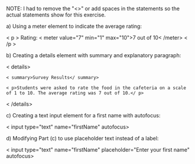 NOTE: I had to remove the "<>" or add spaces in the statements so the actual statements show for this exercise.

a) Using a meter element to indicate the average rating:

< p > Rating: < meter value="7" min="1" max="10">7 out of 10< /meter> < /p >

b) Creating a details element with summary and explanatory paragraph:

< details>

    < summary>Survey Results</ summary>

    < p>Students were asked to rate the food in the cafeteria on a scale of 1 to 10. The average rating was 7 out of 10.</ p>

< /details>

c) Creating a text input element for a first name with autofocus:

< input type="text" name="firstName" autofocus>

d) Modifying Part (c) to use placeholder text instead of a label:

< input type="text" name="firstName" placeholder="Enter your first name" autofocus>
